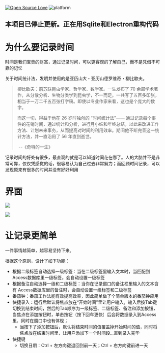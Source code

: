 



[![Open Source Love](https://badges.frapsoft.com/os/v1/open-source.svg?v=103)](https://github.com/ellerbrock/open-source-badge/)    ![platform](https://img.shields.io/badge/platform-Windows-blue)



## 本项目已停止更新。正在用Sqlite和Electron重构代码



# 为什么要记录时间

时间是我们宝贵的财富，通过记录时间，可以更客观的了解自己，而不是凭借不可靠的记忆

关于时间统计法，发明并使用的是亚历山大・亚历山德罗维奇・柳比歇夫。

> 柳比歇夫：前苏联昆虫学家、哲学家、数学家。一生发布了 70 余部学术著作，从分散分析、生物分类学到昆虫学，不一而足。一共写了五百多印张，相当于一万二千五百张打字稿。即使以专业作家来看，这也是个庞大的数字。
>
> 而这一切，得益于他在 26 岁时独创的 “时间统计法”—— 通过记录每个事件的花销时间，通过统计和分析，进行月小结和年终总结，以此来改进工作方法、计划未来事务，从而提高对时间的利用效率。期间他不断完善这一统计方法，并一直沿用了 56 年直到逝世。
>
> ​																							                                                              --《奇特的一生》

​	记录时间的好处有很多，最直观的就是可以知道时间花在哪了。人的大脑并不是非常可靠，仅仅凭感觉的话，很容易认为自己过去非常努力；而回顾时间记录，可以发现原来有很多的时间并没有好好利用



# 界面





![](https://s2.ax1x.com/2019/09/02/niEWLQ.png)



![](https://s2.ax1x.com/2019/09/02/niERsg.png)





# 让记录更简单

一件事情越简单，越容易坚持下来。

根据这个原则，设计了如下功能：

- 根据二级标签自动选择一级标签：当在二级标签里输入文本时，当匹配到 Access数据库里一级标签，会自动设置一级标签
- 根据备注自动选择一级和二级标签：当你在记录窗口的备注栏里输入的文本含有 Access数据库里的备注时，会自动设置一级标签和二级标签
- 番茄钟：番茄工作法能有效提高效率，因此简单做了个简单版本的番茄钟应用
- 快捷录入：运行后默认将焦点放在“开始时间”里让用户输入，输入后按Tab键切换到结束时间，然后的Tab顺序为一级标签、二级标签、备注和添加按钮，当焦点在添加按钮时，单击按钮（按下回车更快）后会将数据录入到Access里，同时在窗口中也有体现；
  - 当按下了添加按钮后，默认将结束时间的值覆盖掉开始时间的值，同时将焦点放在结束时间里，让用户添加下一个时间段…直到录入完毕
- 快捷键
  - 切换日期：Ctrl + 左方向键退回到前一天；Ctrl + 右方向键前进一天





